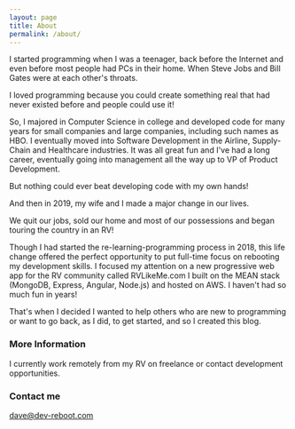 ```yaml
---
layout: page
title: About
permalink: /about/
---
```


I started programming when I was a teenager, back before the Internet and even before most people had PCs in their home. When Steve Jobs and Bill Gates were at each other's throats.  

I loved programming because you could create something real that had never existed before and people could use it!

So, I majored in Computer Science in college and developed code for many years for small companies and large companies, including such names as HBO.  I eventually moved into Software Development in the Airline, Supply-Chain and Healthcare industries.  It was all great fun and I've had a long career, eventually going into management all the way up to VP of Product Development.  

But nothing could ever beat developing code with my own hands!  

And then in 2019, my wife and I made a major change in our lives.  

We quit our jobs, sold our home and most of our possessions and began touring the country in an RV!  

Though I had started the re-learning-programming process in 2018, this life change offered the perfect opportunity to put full-time focus on rebooting my development skills.  I focused my attention on a new progressive web app for the RV community called RVLikeMe.com I built on the MEAN stack (MongoDB, Express, Angular, Node.js) and hosted on AWS.   I haven't had so much fun in years!

That's when I decided I wanted to help others who are new to programming or want to go back, as I did, to get started, and so I created this blog. 

### More Information

I currently work remotely from my RV on freelance or contact development opportunities. 

### Contact me

[dave@dev-reboot.com](mailto:dave@dev-reboot.com)
